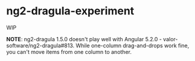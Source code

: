 # ng2-dragula-experiment

WIP

**NOTE**: ng2-dragula 1.5.0 doesn't play well with Angular 5.2.0 - valor-software/ng2-dragula#813. While one-column drag-and-drops work fine, you can't move items from one column to another.
